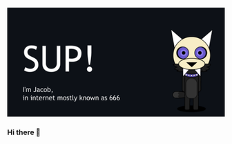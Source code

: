 ![image](https://github.com/I6-6-6I/I6-6-6I/blob/main/Mascot-Waveing-Banner.gif)

### Hi there 👋

<!--
**I6-6-6I/I6-6-6I** is a ✨ _special_ ✨ repository because its `README.md` (this file) appears on your GitHub profile.

Here are some ideas to get you started:

- 🔭 I’m currently working on ...
- 🌱 I’m currently learning ...
- 👯 I’m looking to collaborate on ...
- 🤔 I’m looking for help with ...
- 💬 Ask me about ...
- 📫 How to reach me: ...
- 😄 Pronouns: ...
- ⚡ Fun fact: ...
-->
